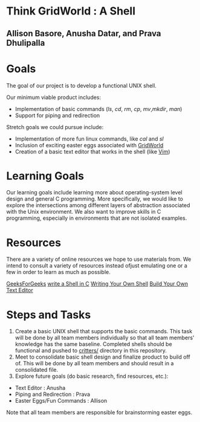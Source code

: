 # Think GridWorld : A Shell 
## Allison Basore, Anusha Datar, and Prava Dhulipalla

# Goals
The goal of our project is to develop a functional UNIX shell.

Our minimum viable product includes:
- Implementation of basic commands (_ls_, _cd_, _rm_, _cp_, _mv_,_mkdir_, _man_)
- Support for piping and redirection

Stretch goals we could pursue include:
- Implementation of more fun linux commands, like _cal_ and _sl_
- Inclusion of exciting easter eggs associated with [GridWorld](https://apcentral.collegeboard.org/courses/ap-computer-science-a/classroom-resources/gridworld-case-study)
- Creation of a basic text editor that works in the shell (like [Vim](https://www.vim.org/))

# Learning Goals
Our learning goals include learning more about operating-system level design and general C programming. More specifically, we would like to explore the intersections among different layers of abstraction associated with the Unix environment. We also want to improve skills in C programming, especially in environments that are not isolated examples.

# Resources
There are a variety of online resources we hope to use materials from. We intend to consult a variety of resources instead ofjust emulating one or a few in order to learn as much as possible.

[GeeksForGeeks](https://www.geeksforgeeks.org/making-linux-shell-c/)
[write a Shell in C](https://brennan.io/2015/01/16/write-a-shell-in-c/)
[Writing Your Own Shell](https://linuxgazette.net/111/ramankutty.html?fbclid=IwAR3mdTB2vjYqhulVOm8cznGwRQLUzhDnC0SEyCys2I88kDHnyD8nYuHTVyU)
[Build Your Own Text Editor](https://viewsourcecode.org/snaptoken/kilo/)


# Steps and Tasks
1. Create a basic UNIX shell that supports the basic commands. This task will be done by all team members individually so that all team members' knowledge has the same baseline. Completed shells should be functional and pushed to [critters/](https://github.com/anushadatar/SoftSysThinkGridWorld/tree/master/critters) directory in this repository.
2. Meet to consolidate basic shell design and finalize product to build off of. This will be done by all team members and should result in a consolidated file.
3. Explore future goals (do basic research, find resources, etc.):
- Text Editor : Anusha
- Piping and Redirection : Prava
- Easter Eggs/Fun Commands : Allison

Note that all team members are responsible for brainstorming easter eggs.


